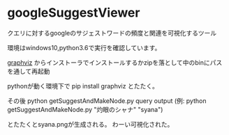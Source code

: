 # googleSuggestViewer
クエリに対するgoogleのサジェストワードの頻度と関連を可視化するツール

環境はwindows10,python3.6で実行を確認しています。

[graphviz](https://graphviz.gitlab.io/_pages/Download/Download_windows.html)
からインストーラでインストールするかzipを落として中のbinにパスを通して再起動

pythonが動く環境下で
pip install graphviz
とたたく。

その後
python getSuggestAndMakeNode.py query output
(例: python getSuggestAndMakeNode.py "灼眼のシャナ" "syana")

とたたくとsyana.pngが生成される。
わーい可視化された。
